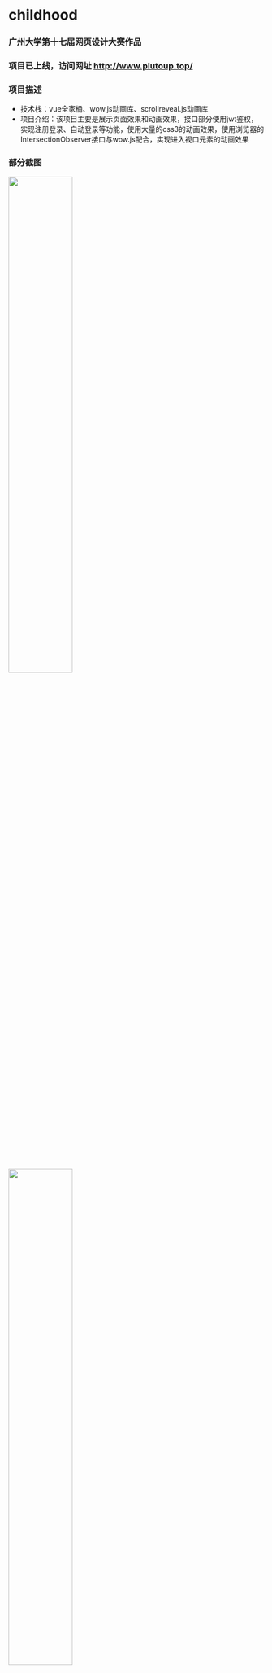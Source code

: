# childhood

### 广州大学第十七届网页设计大赛作品
### 项目已上线，访问网址 http://www.plutoup.top/

### 项目描述
- 技术栈：vue全家桶、wow.js动画库、scrollreveal.js动画库
- 项目介绍：该项目主要是展示页面效果和动画效果，接口部分使用jwt鉴权，实现注册登录、自动登录等功能，使用大量的css3的动画效果，使用浏览器的IntersectionObserver接口与wow.js配合，实现进入视口元素的动画效果

### 部分截图

<img src="https://cdn.jsdelivr.net/gh/lin-dev-source/image_store@master/childhood/1.png" width="50%" height="50%" alt=""/><br/>
<img src="https://cdn.jsdelivr.net/gh/lin-dev-source/image_store@master/childhood/2.png" width="50%" height="50%" alt=""/><br/>
<img src="https://cdn.jsdelivr.net/gh/lin-dev-source/image_store@master/childhood/3.png" width="50%" height="50%" alt=""/><br/>
<img src="https://cdn.jsdelivr.net/gh/lin-dev-source/image_store@master/childhood/4.png" width="50%" height="50%" alt=""/><br/>

## Project setup
```
npm install
```

### Compiles and hot-reloads for development
```
npm run serve
```

### Compiles and minifies for production
```
npm run build
```

### Customize configuration
See [Configuration Reference](https://cli.vuejs.org/config/).
